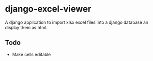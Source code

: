 # django-excel-viewer

A django application to import xlsx excel files into a django database an display them as html.

## Todo
 - Make cells editable
